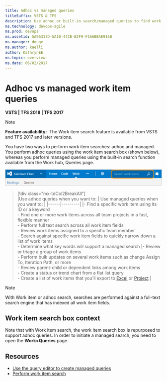 ```yaml
---
title: Adhoc vs managed queries
titleSuffix: VSTS & TFS
description: Use adhoc or built-in search/managed queries to find work items in Visual Studio Team Services & Team Foundation Server 
ms.technology: devops-agile
ms.prod: devops
ms.assetid: 5A96317D-5A10-44CB-B2F9-F166BBAE916B
ms.manager: douge
ms.author: kaelli
author: KathrynEE
ms.topic: overview
ms.date: 06/02/2017  
---
```


# Adhoc vs managed work item queries

<b>VSTS | TFS 2018 | TFS 2017</b> 


> [!NOTE]    
>**Feature availability:**&#160;&#160;The Work item search feature is available from VSTS and TFS 2017 and later versions.     

You have two ways to perform work item searches: adhoc and managed. You perform adhoc queries using the work item search box (shown below), whereas you perform managed queries using the built-in search function available from the Work hub, Queries page.  

![Search Work Items Text Box](_img/using-queries-search-box-ts.png)

>[!div class="mx-tdCol2BreakAll"]    
> |Use adhoc queries when you want to: | Use managed queries when you want to: |
> |------|---------|
> |- Find a specific work item using its ID or a keyword <br/>- Find one or more work items across all team projects in a fast, flexible manner<br/>- Perform full text search across all work item fields<br/>- Review work items assigned to a specific team member<br/>- Search against specific work item fields to quickly narrow down a list of work items<br/>- Determine what key words will support a managed search |- Review or triage a group of work items<br/>- Perform bulk updates on several work items such as change Assign To, Iteration Path, or more<br/>- Review parent-child or dependent links among work items<br/>- Create a status or trend chart from a flat list query<br/>- Create a list of work items that you'll export to [Excel](../backlogs/office/bulk-add-modify-work-items-excel.md) or [Project](../backlogs/office/create-your-backlog-tasks-using-project.md) |

> [!NOTE]    
> With Work item or adhoc search, searches are performed against a full-text search engine that has indexed all work item fields.  


## Work item search box context 
Note that with  Work item search, the work item search box is repurposed to support adhoc queries. In order to initiate a managed search, you need to open the **Work>Queries** page. 


## Resources 

- [Use the query editor to create managed queries](using-queries.md)
- [Perform work item search](../../project/search/work-item-search.md)
 